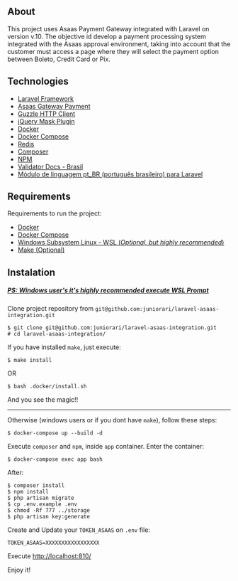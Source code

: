 
## About

This project  uses Asaas Payment Gateway integrated with Laravel on version v.10. The objective
id develop a payment processing system integrated with the Asaas approval environment, 
taking into account that the customer must access a page where they will select the 
payment option between Boleto, Credit Card or Pix.


## Technologies


- [Laravel Framework](https://laravel.com/)
- [Asaas Gateway Payment](https://www.asaas.com/)
- [Guzzle HTTP Client](https://github.com/guzzle/guzzle)
- [jQuery Mask Plugin](http://igorescobar.github.io/jQuery-Mask-Plugin/docs.html)
- [Docker](https://www.docker.com)
- [Docker Compose](https://docs.docker.com/compose/install/)
- [Redis](https://redis.io/)
- [Composer](https://getcomposer.org/)
- [NPM](https://www.npmjs.com/)
- [Validator Docs - Brasil](https://github.com/geekcom/validator-docs/)
- [Módulo de linguagem pt_BR (português brasileiro) para Laravel](https://github.com/lucascudo/laravel-pt-BR-localization/)


## Requirements

Requirements to run the project:

- [Docker](https://www.docker.com)
- [Docker Compose](https://docs.docker.com/compose/install/)
- [Windows Subsystem Linux - WSL (*Optional, but highly recommended*)](https://learn.microsoft.com/pt-br/windows/wsl/install)
- [Make (Optional)](https://www.gnu.org/software/make/)


## Instalation

##### <u>*PS: Windows user's it's highly recommended execute WSL Prompt*</u>

Clone project repository from `git@github.com:juniorari/laravel-asaas-integration.git`
```
$ git clone git@github.com:juniorari/laravel-asaas-integration.git
# cd laravel-asaas-integration/
```

If you have installed `make`, just execute:
```
$ make install
```
OR
```
$ bash .docker/install.sh
```

And you see the magic!!

---


Otherwise (windows users or if you dont have `make`), follow these steps:


```
$ docker-compose up --build -d
```

Execute `composer` and `npm`, inside `app` container. Enter the container:
```
$ docker-compose exec app bash
```
After:
```
$ composer install
$ npm install
$ php artisan migrate
$ cp .env.example .env
$ chmod -Rf 777 ../storage
$ php artisan key:generate
```

Create and Update your `TOKEN_ASAAS` on `.env` file:
```
TOKEN_ASAAS=XXXXXXXXXXXXXXXXX
```

Execute [http://localhost:810/](http://localhost:810/)

Enjoy it!

